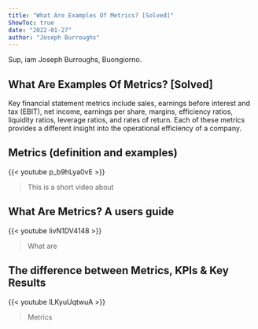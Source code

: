 ```yaml
---
title: "What Are Examples Of Metrics? [Solved]"
ShowToc: true 
date: "2022-01-27"
author: "Joseph Burroughs" 
---
```


Sup, iam Joseph Burroughs, Buongiorno.
## What Are Examples Of Metrics? [Solved]
Key financial statement metrics include sales, earnings before interest and tax (EBIT), net income, earnings per share, margins, efficiency ratios, liquidity ratios, leverage ratios, and rates of return. Each of these metrics provides a different insight into the operational efficiency of a company.

## Metrics (definition and examples)
{{< youtube p_b9hLya0vE >}}
>This is a short video about 

## What Are Metrics? A users guide
{{< youtube livN1DV4148 >}}
>What are 

## The difference between Metrics, KPIs & Key Results
{{< youtube lLKyuUqtwuA >}}
>Metrics

